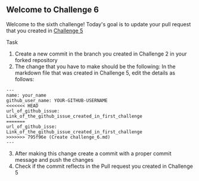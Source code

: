 ## Welcome to Challenge 6

Welcome to the sixth challenge! 
Today's goal is to update your pull request that you created in [Challenge 5](https://github.com/scaleracademy/scaler-september-open-source-challenge/blob/main/Challenges/challenge_5.md?plain=1)

Task
1. Create a new commit in the branch you created in Challenge 2 in your forked repository 
2. The change that you have to make should be the following: 
In the markdown file that was created in Challenge 5, edit the details as follows: 
```
---
name: your_name
github_user_name: YOUR-GITHUB-USERNAME
<<<<<<< HEAD
url_of_github_issue: Link_of_the_github_issue_created_in_first_challenge
=======
url_of_github_isse: Link_of_the_github_issue_created_in_first_challenge
>>>>>>> 795f96e (Create challenge_6.md)
---
```
3. After making this change create a commit with a proper commit message and push the changes 
4. Check if the commit reflects in the Pull request you created in Challenge 5

